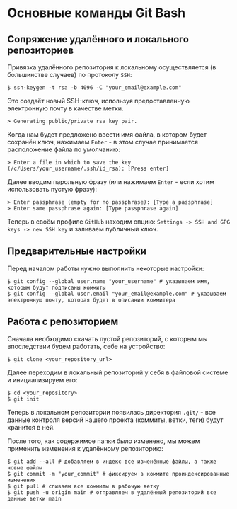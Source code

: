 # Основные команды Git Bash

## Сопряжение удалённого и локального репозиториев

Привязка удалённого репозитория к локальному осуществляется (в большинстве случаев) по протоколу `SSH`:

```
$ ssh-keygen -t rsa -b 4096 -C "your_email@example.com"
```

Это создаёт новый SSH-ключ, используя предоставленную электронную почту в качестве метки.

```
> Generating public/private rsa key pair.
```

Когда нам будет предложено ввести имя файла, в котором будет сохранён ключ, нажимаем `Enter` - в этом случае принимается расположение файла по умолчанию:

```
> Enter a file in which to save the key (/c/Users/your_username/.ssh/id_rsa): [Press enter]
```

Далее вводим парольную фразу (или нажимаем `Enter` - если хотим использовать пустую фразу):

```
> Enter passphrase (empty for no passphrase): [Type a passphrase]
> Enter same passphrase again: [Type passphrase again]
```

Теперь в своём профиле `GitHub` находим опцию: `Settings -> SSH and GPG keys -> new SSH key` и заливаем публичный ключ.
 
## Предварительные настройки

Перед началом работы нужно выполнить некоторые настройки:

```
$ git config --global user.name "your_username" # указываем имя, которым будут подписаны коммиты
$ git config --global user.email "your_email@example.com" # указываем электронную почту, которая будет в описании коммитера
```

## Работа с репозиторием

Сначала необходимо скачать пустой репозиторий, с которым мы впоследствии будем работать, себе на устройство:

```
$ git clone <your_repository_url>
```

Далее переходим в локальный репозиторий у себя в файловой системе и инициализируем его:

```
$ cd <your_repository>
$ git init
```

Теперь в локальном репозитории появилась директория `.git/` - все данные контроля версий нашего проекта (коммиты, ветки, теги) будут хранится в ней.

После того, как содержимое папки было изменено, мы можем применить изменения к удалённому репозиторию:

```
$ git add --all # добавляем в индекс все изменённые файлы, а также новые файлы
$ git commit -m "your_commit" # фиксируем в коммите проиндексированные изменения
$ git pull # сливаем все коммиты в рабочую ветку
$ git push -u origin main # отправляем в удалённый репозиторий все данные ветки main
```
